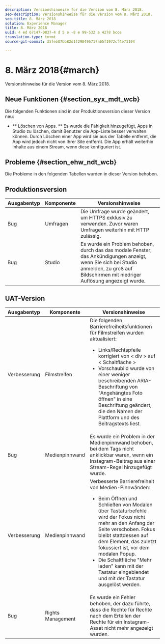 ```yaml
---
description: Versionshinweise für die Version vom 8. März 2018.
seo-description: Versionshinweise für die Version vom 8. März 2018.
seo-title: 8. März 2018
solution: Experience Manager
title: 8. März 2018
uuid: 4 ed 67147-0837-4 d 5 e -8 e 99-532 a 4278 bcce
translation-type: tm+mt
source-git-commit: 35feb87bb82d1f298496717a65f1972cf4e71104

---
```



# 8. März 2018{#march}

Versionshinweise für die Version vom 8. März 2018.

## Neue Funktionen {#section_syx_mdt_wcb}

Die folgenden Funktionen sind in der Produktionsversion dieser Version neu:

* ** Löschen von Apps. ** Es wurde die Fähigkeit hinzugefügt, Apps in Studio zu löschen, damit Benutzer die App-Liste besser verwalten können. Durch Löschen einer App wird sie aus der Tabelle entfernt, die App wird jedoch nicht von Ihrer Site entfernt. Die App erhält weiterhin Inhalte aus einem Stream, wenn diese konfiguriert ist.

## Probleme {#section_ehw_ndt_wcb}

Die Probleme in den folgenden Tabellen wurden in dieser Version behoben.

## Produktionsversion

| **Ausgabentyp** | **Komponente** | **Versionshinweise** |
|---|---|---|
| Bug | Umfragen | Die Umfrage wurde geändert, um HTTPS exklusiv zu verwenden. Zuvor waren Umfragen weiterhin mit HTTP zulässig. |
| Bug | Studio | Es wurde ein Problem behoben, durch das das modale Fenster, das Ankündigungen anzeigt, wenn Sie sich bei Studio anmelden, zu groß auf Bildschirmen mit niedriger Auflösung angezeigt wurde. |

## UAT-Version

| Ausgabentyp | Komponente | Versionshinweise |
|--- |--- |--- |
| Verbesserung | Filmstreifen | Die folgenden Barrierefreiheitsfunktionen für Filmstreifen wurden aktualisiert: <br><ul><li>Links/Rechtspfeile korrigiert von < div > auf < Schaltfläche > </li><li>Vorschaubild wurde von einer weniger beschreibenden ARIA-Beschriftung von "Angehängtes Foto öffnen" in eine Beschriftung geändert, die den Namen der Plattform und des Beitragstexts liest.</li></ul> |
| Bug | Medienpinnwand | Es wurde ein Problem in der Medienpinnwand behoben, bei dem Tags nicht anklickbar waren, wenn ein Instagram-Beitrag aus einer Stream-Regel hinzugefügt wurde. |
| Verbesserung | Medienpinnwand | Verbesserte Barrierefreiheit von Medien-Pinnwänden: <br><ul><li>Beim Öffnen und Schließen von Modalen über Tastaturbefehle wird der Fokus nicht mehr an den Anfang der Seite verschoben. Fokus bleibt stattdessen auf dem Element, das zuletzt fokussiert ist, vor dem modalen Popup.</li><li>Die Schaltfläche "Mehr laden" kann mit der Tastatur eingeblendet und mit der Tastatur ausgelöst werden.</li></ul> |
| Bug | Rights Management | Es wurde ein Fehler behoben, der dazu führte, dass die Rechte für Rechte nach dem Erteilen der Rechte für ein Instagram-Asset nicht mehr angezeigt wurden. |

